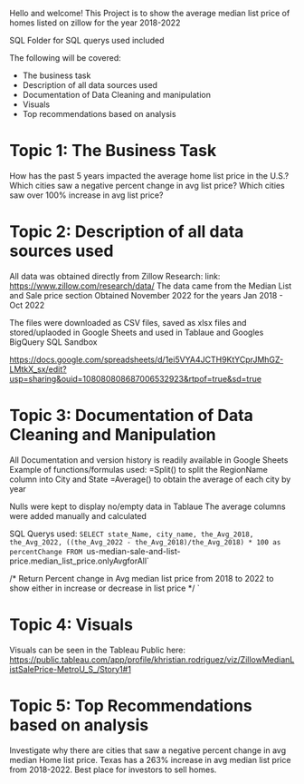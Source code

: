 Hello and welcome!
This Project is to show the average median list price of homes listed on zillow for the year 2018-2022

SQL Folder for SQL querys used included

The following will be covered:
* The business task
* Description of all data sources used
* Documentation of Data Cleaning and manipulation
* Visuals
* Top recommendations based on analysis

# Topic 1: The Business Task #

How has the past 5 years impacted the average home list price in the U.S.?
Which cities saw a negative percent change in avg list price?
Which cities saw over 100% increase in avg list price?

# Topic 2: Description of all data sources used #

All data was obtained directly from Zillow Research:
link: https://www.zillow.com/research/data/ 
The data came from the Median List and Sale price section
Obtained November 2022 for the years Jan 2018 - Oct 2022

The files were downloaded as CSV files, saved as xlsx files and stored/uplaoded in Google Sheets and used in Tablaue and Googles BigQuery SQL Sandbox

https://docs.google.com/spreadsheets/d/1ei5VYA4JCTH9KtYCprJMhGZ-LMtkX_sx/edit?usp=sharing&ouid=108080808687006532923&rtpof=true&sd=true

# Topic 3: Documentation of Data Cleaning and Manipulation #
All Documentation and version history is readily available in Google Sheets
Example of functions/formulas used:
=Split() to split the RegionName column into City and State
=Average() to obtain the average of each city by year

Nulls were kept to display no/empty data in Tablaue
The average columns were added manually and calculated

SQL Querys used:
`SELECT state_Name, city_name, the_Avg_2018, the_Avg_2022, ((the_Avg_2022 - the_Avg_2018)/the_Avg_2018) * 100 as percentChange
FROM `us-median-sale-and-list-price.median_list_price.onlyAvgforAll`

/* Return Percent change in Avg median list price from 2018 to 2022 to show either in increase or decrease in list price */ `

# Topic 4: Visuals #
Visuals can be seen in the Tableau Public here:
https://public.tableau.com/app/profile/khristian.rodriguez/viz/ZillowMedianListSalePrice-MetroU_S_/Story1#1

# Topic 5: Top Recommendations based on analysis #
Investigate why there are cities that saw a negative percent change in avg median Home list price.
Texas has a 263% increase in avg median list price from 2018-2022. Best place for investors to sell homes.



